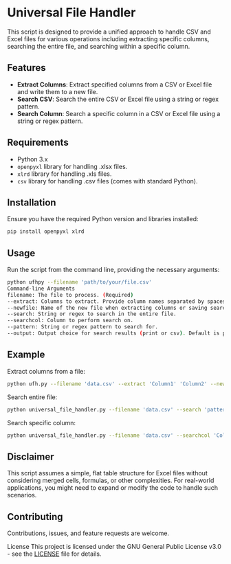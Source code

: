# Universal File Handler

This script is designed to provide a unified approach to handle CSV and Excel files for various operations including extracting specific columns, searching the entire file, and searching within a specific column.

## Features

- **Extract Columns**: Extract specified columns from a CSV or Excel file and write them to a new file.
- **Search CSV**: Search the entire CSV or Excel file using a string or regex pattern.
- **Search Column**: Search a specific column in a CSV or Excel file using a string or regex pattern.

## Requirements

- Python 3.x
- `openpyxl` library for handling .xlsx files.
- `xlrd` library for handling .xls files.
- `csv` library for handling .csv files (comes with standard Python).

## Installation

Ensure you have the required Python version and libraries installed:

```bash
pip install openpyxl xlrd
```

## Usage
Run the script from the command line, providing the necessary arguments:

```bash
python ufhpy --filename 'path/to/your/file.csv'
Command-line Arguments
filename: The file to process. (Required)
--extract: Columns to extract. Provide column names separated by spaces.
--newfile: Name of the new file when extracting columns or saving search results.
--search: String or regex to search in the entire file.
--searchcol: Column to perform search on.
--pattern: String or regex pattern to search for.
--output: Output choice for search results (print or csv). Default is print.
```

## Example
Extract columns from a file:

```bash
python ufh.py --filename 'data.csv' --extract 'Column1' 'Column2' --newfile 'extracted.csv'
```

Search entire file:
```bash
python universal_file_handler.py --filename 'data.csv' --search 'pattern'
```

Search specific column:

```bash
python universal_file_handler.py --filename 'data.csv' --searchcol 'Column1' --pattern 'pattern' --output 'csv'
```

## Disclaimer
This script assumes a simple, flat table structure for Excel files without considering merged cells, formulas, or other complexities. For real-world applications, you might need to expand or modify the code to handle such scenarios.

## Contributing
Contributions, issues, and feature requests are welcome.

License
This project is licensed under the GNU General Public License v3.0 - see the [LICENSE](LICENSE) file for details.




